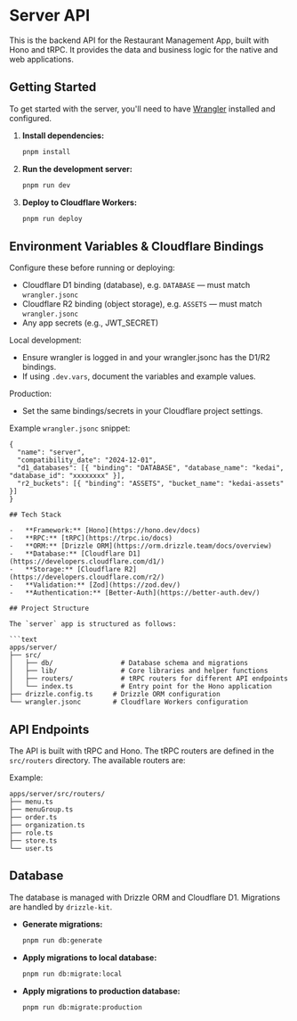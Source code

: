 # Server API

This is the backend API for the Restaurant Management App, built with Hono and tRPC. It provides the data and business logic for the native and web applications.

## Getting Started

To get started with the server, you'll need to have [Wrangler](https://developers.cloudflare.com/workers/wrangler/get-started/) installed and configured.

1.  **Install dependencies:**
    ```bash
    pnpm install
    ```

2.  **Run the development server:**
    ```bash
    pnpm run dev
    ```

3.  **Deploy to Cloudflare Workers:**
    ```bash
    pnpm run deploy
    ```

## Environment Variables & Cloudflare Bindings

Configure these before running or deploying:

- Cloudflare D1 binding (database), e.g. `DATABASE` — must match `wrangler.jsonc`
- Cloudflare R2 binding (object storage), e.g. `ASSETS` — must match `wrangler.jsonc`
- Any app secrets (e.g., JWT_SECRET)

Local development:
- Ensure wrangler is logged in and your wrangler.jsonc has the D1/R2 bindings.
- If using `.dev.vars`, document the variables and example values.

Production:
- Set the same bindings/secrets in your Cloudflare project settings.

Example `wrangler.jsonc` snippet:
```jsonc
{
  "name": "server",
  "compatibility_date": "2024-12-01",
  "d1_databases": [{ "binding": "DATABASE", "database_name": "kedai", "database_id": "xxxxxxxx" }],
  "r2_buckets": [{ "binding": "ASSETS", "bucket_name": "kedai-assets" }]
}

## Tech Stack

-   **Framework:** [Hono](https://hono.dev/docs)
-   **RPC:** [tRPC](https://trpc.io/docs)
-   **ORM:** [Drizzle ORM](https://orm.drizzle.team/docs/overview)
-   **Database:** [Cloudflare D1](https://developers.cloudflare.com/d1/)
-   **Storage:** [Cloudflare R2](https://developers.cloudflare.com/r2/)
-   **Validation:** [Zod](https://zod.dev/)
-   **Authentication:** [Better-Auth](https://better-auth.dev/)

## Project Structure

The `server` app is structured as follows:

```text
apps/server/
├── src/
│   ├── db/                 # Database schema and migrations
│   ├── lib/                # Core libraries and helper functions
│   ├── routers/            # tRPC routers for different API endpoints
│   └── index.ts            # Entry point for the Hono application
├── drizzle.config.ts     # Drizzle ORM configuration
└── wrangler.jsonc        # Cloudflare Workers configuration
```

## API Endpoints

The API is built with tRPC and Hono. The tRPC routers are defined in the `src/routers` directory. The available routers are:

Example:
```text
apps/server/src/routers/
├── menu.ts
├── menuGroup.ts
├── order.ts
├── organization.ts
├── role.ts
├── store.ts
└── user.ts
```

## Database

The database is managed with Drizzle ORM and Cloudflare D1. Migrations are handled by `drizzle-kit`.

-   **Generate migrations:**
    ```bash
    pnpm run db:generate
    ```
-   **Apply migrations to local database:**
    ```bash
    pnpm run db:migrate:local
    ```
-   **Apply migrations to production database:**
    ```bash
    pnpm run db:migrate:production
    ```
